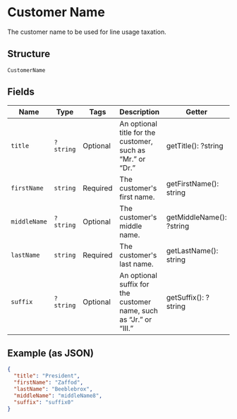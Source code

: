
# Customer Name

The customer name to be used for line usage taxation.

## Structure

`CustomerName`

## Fields

| Name | Type | Tags | Description | Getter | Setter |
|  --- | --- | --- | --- | --- | --- |
| `title` | `?string` | Optional | An optional title for the customer, such as “Mr.” or “Dr.” | getTitle(): ?string | setTitle(?string title): void |
| `firstName` | `string` | Required | The customer's first name. | getFirstName(): string | setFirstName(string firstName): void |
| `middleName` | `?string` | Optional | The customer's middle name. | getMiddleName(): ?string | setMiddleName(?string middleName): void |
| `lastName` | `string` | Required | The customer's last name. | getLastName(): string | setLastName(string lastName): void |
| `suffix` | `?string` | Optional | An optional suffix for the customer name, such as “Jr.” or “III.” | getSuffix(): ?string | setSuffix(?string suffix): void |

## Example (as JSON)

```json
{
  "title": "President",
  "firstName": "Zaffod",
  "lastName": "Beeblebrox",
  "middleName": "middleName8",
  "suffix": "suffix0"
}
```

